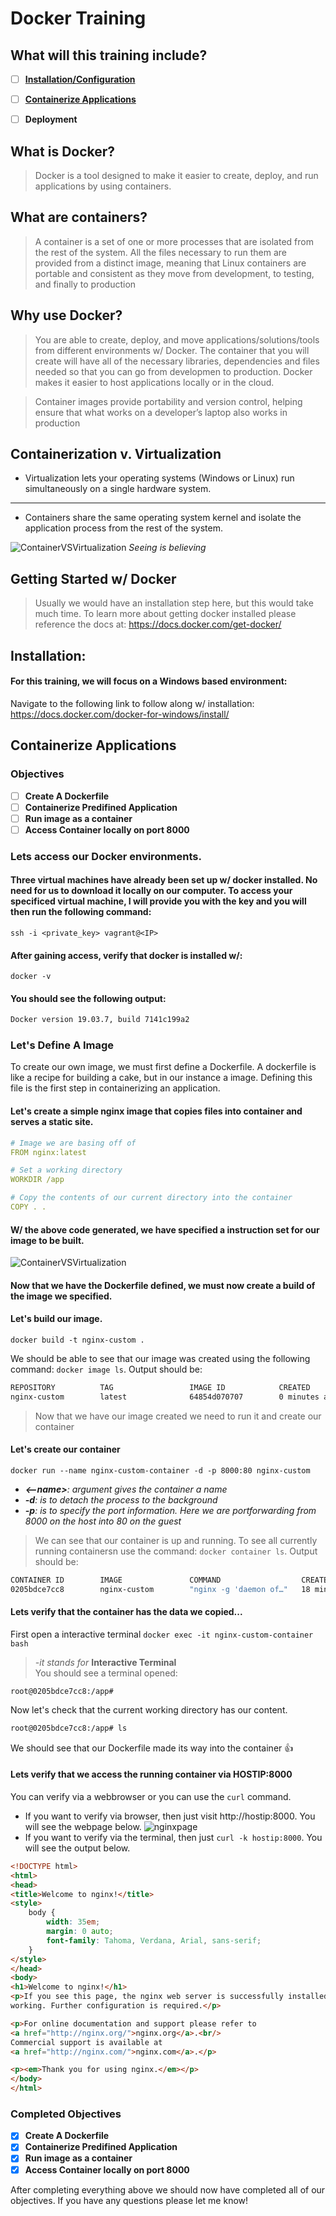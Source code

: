 # Docker Training

## What will this training include?
- [ ]	[**Installation/Configuration**](#installation)
- [ ]	[**Containerize Applications**](#containerize-applications)
- [ ]	**Deployment**


## What is Docker?
> Docker is a tool designed to make it easier to create, deploy, and run applications by using containers.

## What are containers?
> A container is a set of one or more processes that are isolated from the rest of the system. All the files necessary to run them are provided from a distinct image, meaning that Linux containers are portable and consistent as they move from development, to testing, and finally to production

## Why use Docker?
> You are able to create, deploy, and move applications/solutions/tools from different environments w/ Docker. The container that you will create will have all of the necessary libraries, dependencies and files needed so that you can go from developmen to production. Docker makes it easier to host applications locally or in the cloud.

> Container images provide portability and version control, helping ensure that what works on a developer’s laptop also works in production

## Containerization v. Virtualization
* Virtualization lets your operating systems (Windows or Linux) run simultaneously on a single hardware system.  
---
* Containers share the same operating system kernel and isolate the application process from the rest of the system.


![ContainerVSVirtualization](container-virtual.png)
*Seeing is believing*

## Getting Started w/ Docker
> Usually we would have an installation step here, but this would take much time. To learn more about getting docker installed please reference the docs at: https://docs.docker.com/get-docker/

## Installation:
#### For this training, we will focus on a Windows based environment:
Navigate to the following link to follow along w/ installation: https://docs.docker.com/docker-for-windows/install/

## Containerize Applications
### Objectives
- [ ] **Create A Dockerfile**
- [ ] **Containerize Predifined Application**
- [ ] **Run image as a container**
- [ ] **Access Container locally on port 8000**

### Lets access our Docker environments.
#### Three virtual machines have already been set up w/ docker installed. No need for us to download it locally on our computer. To access your specificed virtual machine, I will provide you with the key and you will then run the following command:  
`ssh -i <private_key> vagrant@<IP>`
#### After gaining access, verify that docker is installed w/:
`docker -v`
#### You should see the following output:
```bash
Docker version 19.03.7, build 7141c199a2
```
### Let's Define A Image
To create our own image, we must first define a Dockerfile. A dockerfile is like a recipe for building a cake, but in our instance a image. Defining this file is the first step in containerizing an application.

#### Let's create a simple nginx image that copies files into container and serves a static site.
```yaml
# Image we are basing off of
FROM nginx:latest

# Set a working directory
WORKDIR /app

# Copy the contents of our current directory into the container
COPY . .
```
#### W/ the above code generated, we have specified a instruction set for our image to be built.
![ContainerVSVirtualization](docker-docs.svg)

#### Now that we have the Dockerfile defined, we must now create a build of the image we specified.

#### Let's build our image.
`docker build -t nginx-custom .`

We should be able to see that our image was created using the following command: `docker image ls`. Output should be:
```sh
REPOSITORY          TAG                 IMAGE ID            CREATED             SIZE
nginx-custom        latest              64854d070707        0 minutes ago       127MB
```
> Now that we have our image created we need to run it and create our container

#### Let's create our container
`docker run --name nginx-custom-container -d -p 8000:80 nginx-custom`
* ***<--name>**: argument gives the container a name*  
* ***-d**: is to detach the process to the background*  
* ***-p**: is to specify the port information. Here we are portforwarding from 8000 on the host into 80 on the guest*  

> We can see that our container is up and running. To see all currently running containersn use the command: `docker container ls`. Output should be:
```sh
CONTAINER ID        IMAGE               COMMAND                  CREATED             STATUS              PORTS                  NAMES
0205bdce7cc8        nginx-custom        "nginx -g 'daemon of…"   18 minutes ago      Up 18 minutes       0.0.0.0:8000->80/tcp   nginx-custom-container
```

#### Lets verify that the container has the data we copied...
First open a interactive terminal
`docker exec -it nginx-custom-container bash`
> *-it stands for* **Interactive Terminal**  
> You should see a terminal opened:
```
root@0205bdce7cc8:/app#
```
Now let's check that the current working directory has our content.  
```bash
root@0205bdce7cc8:/app# ls
```
We should see that our Dockerfile made its way into the container :+1:

#### Lets verify that we access the running container via HOSTIP:8000
You can verify via a webbrowser or you can use the `curl` command.
* If you want to verify via browser, then just visit http://hostip:8000. You will see the webpage below.
![nginxpage](nginx.png)
* If you want to verify via the terminal, then just `curl -k hostip:8000`. You will see the output below.
```html
<!DOCTYPE html>
<html>
<head>
<title>Welcome to nginx!</title>
<style>
    body {
        width: 35em;
        margin: 0 auto;
        font-family: Tahoma, Verdana, Arial, sans-serif;
    }
</style>
</head>
<body>
<h1>Welcome to nginx!</h1>
<p>If you see this page, the nginx web server is successfully installed and
working. Further configuration is required.</p>

<p>For online documentation and support please refer to
<a href="http://nginx.org/">nginx.org</a>.<br/>
Commercial support is available at
<a href="http://nginx.com/">nginx.com</a>.</p>

<p><em>Thank you for using nginx.</em></p>
</body>
</html>
```
### Completed Objectives
- [x] **Create A Dockerfile**
- [x] **Containerize Predifined Application**
- [x] **Run image as a container**
- [x] **Access Container locally on port 8000**

After completing everything above we should now have completed all of our objectives. If you have any questions please let me know!
